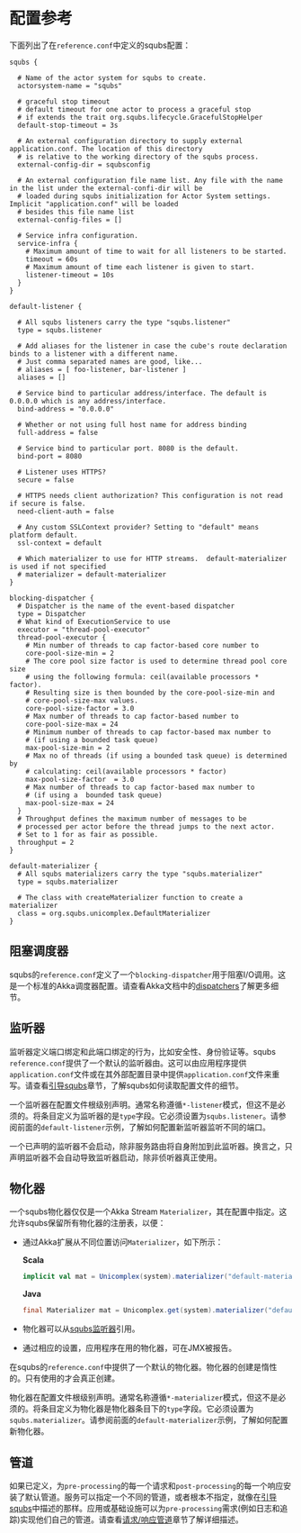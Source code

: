 # 配置参考

下面列出了在`reference.conf`中定义的squbs配置：

```
squbs {

  # Name of the actor system for squbs to create.
  actorsystem-name = "squbs"

  # graceful stop timeout
  # default timeout for one actor to process a graceful stop
  # if extends the trait org.squbs.lifecycle.GracefulStopHelper
  default-stop-timeout = 3s

  # An external configuration directory to supply external application.conf. The location of this directory
  # is relative to the working directory of the squbs process.
  external-config-dir = squbsconfig

  # An external configuration file name list. Any file with the name in the list under the external-confi-dir will be
  # loaded during squbs initialization for Actor System settings. Implicit "application.conf" will be loaded
  # besides this file name list
  external-config-files = []

  # Service infra configuration.
  service-infra {
    # Maximum amount of time to wait for all listeners to be started.
    timeout = 60s
    # Maximum amount of time each listener is given to start.
    listener-timeout = 10s
  }
}

default-listener {

  # All squbs listeners carry the type "squbs.listener"
  type = squbs.listener

  # Add aliases for the listener in case the cube's route declaration binds to a listener with a different name.
  # Just comma separated names are good, like...
  # aliases = [ foo-listener, bar-listener ]
  aliases = []

  # Service bind to particular address/interface. The default is 0.0.0.0 which is any address/interface.
  bind-address = "0.0.0.0"

  # Whether or not using full host name for address binding
  full-address = false

  # Service bind to particular port. 8080 is the default.
  bind-port = 8080

  # Listener uses HTTPS?
  secure = false

  # HTTPS needs client authorization? This configuration is not read if secure is false.
  need-client-auth = false

  # Any custom SSLContext provider? Setting to "default" means platform default.
  ssl-context = default

  # Which materializer to use for HTTP streams.  default-materializer is used if not specified
  # materializer = default-materializer
}

blocking-dispatcher {
  # Dispatcher is the name of the event-based dispatcher
  type = Dispatcher
  # What kind of ExecutionService to use
  executor = "thread-pool-executor"
  thread-pool-executor {
    # Min number of threads to cap factor-based core number to
    core-pool-size-min = 2
    # The core pool size factor is used to determine thread pool core size
    # using the following formula: ceil(available processors * factor).
    # Resulting size is then bounded by the core-pool-size-min and
    # core-pool-size-max values.
    core-pool-size-factor = 3.0
    # Max number of threads to cap factor-based number to
    core-pool-size-max = 24
    # Minimum number of threads to cap factor-based max number to
    # (if using a bounded task queue)
    max-pool-size-min = 2
    # Max no of threads (if using a bounded task queue) is determined by
    # calculating: ceil(available processors * factor)
    max-pool-size-factor  = 3.0
    # Max number of threads to cap factor-based max number to
    # (if using a  bounded task queue)
    max-pool-size-max = 24
  }
  # Throughput defines the maximum number of messages to be
  # processed per actor before the thread jumps to the next actor.
  # Set to 1 for as fair as possible.
  throughput = 2
}

default-materializer {
  # All squbs materializers carry the type "squbs.materializer"
  type = squbs.materializer

  # The class with createMaterializer function to create a materializer
  class = org.squbs.unicomplex.DefaultMaterializer
}
```

## 阻塞调度器

squbs的`reference.conf`定义了一个`blocking-dispatcher`用于阻塞I/O调用。这是一个标准的Akka调度器配置。请查看Akka文档中的[dispatchers](http://doc.akka.io/docs/akka/2.3.13/scala/dispatchers.html)了解更多细节。

## 监听器

监听器定义端口绑定和此端口绑定的行为，比如安全性、身份验证等。squbs `reference.conf`提供了一个默认的监听器由。这可以由应用程序提供`application.conf`文件或在其外部配置目录中提供`application.conf`文件来重写。请查看[引导squbs](bootstrap.md#configuration-resolution)章节，了解squbs如何读取配置文件的细节。

一个监听器在配置文件根级别声明。通常名称遵循`*-listener`模式，但这不是必须的。将条目定义为监听器的是`type`字段。它必须设置为`squbs.listener`。请参阅前面的`default-listener`示例，了解如何配置新监听器监听不同的端口。

一个已声明的监听器不会启动，除非服务路由将自身附加到此监听器。换言之，只声明监听器不会自动导致监听器启动，除非侦听器真正使用。

## 物化器

一个squbs物化器仅仅是一个Akka Stream `Materializer`，其在配置中指定。这允许squbs保留所有物化器的注册表，以便：

   * 通过Akka扩展从不同位置访问`Materializer`，如下所示：

     **Scala**
   
     ```scala
     implicit val mat = Unicomplex(system).materializer("default-materializer")
     ```
   
     **Java**
   
     ```java
     final Materializer mat = Unicomplex.get(system).materializer("default-materializer")
     ```

   * 物化器可以从[squbs监听器](#listeners)引用。
   * 通过相应的设置，应用程序在用的物化器，可在JMX被报告。

在squbs的`reference.conf`中提供了一个默认的物化器。物化器的创建是惰性的。只有使用的才会真正创建。

物化器在配置文件根级别声明。通常名称遵循`*-materializer`模式，但这不是必须的。将条目定义为物化器是物化器条目下的`type`字段。它必须设置为`squbs.materializer`。请参阅前面的`default-materializer`示例，了解如何配置新物化器。

## 管道

如果已定义，为`pre-processing`的每一个请求和`post-processing`的每一个响应安装了默认管道。服务可以指定一个不同的管道，或者根本不指定，就像在[引导squbs](bootstrap.md#services)中描述的那样。应用或基础设施可以为`pre-processing`需求(例如日志和追踪)实现他们自己的管道。请查看[请求/响应管道](pipeline.md)章节了解详细描述。
